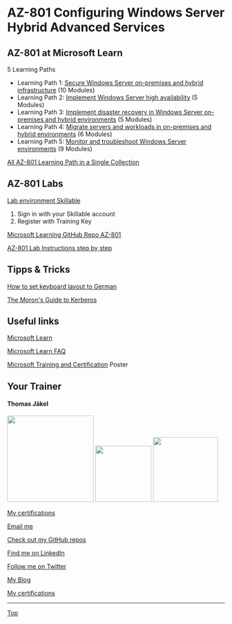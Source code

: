 # AZ-801 Configuring Windows Server Hybrid Advanced Services



## AZ-801 at Microsoft Learn
 
5 Learning Paths
- Learning Path 1: [Secure Windows Server on-premises and hybrid infrastructure](https://learn.microsoft.com/en-us/training/paths/secure-windows-server-premises-hybrid-infrastructures/) (10 Modules)
- Learning Path 2: [Implement Windows Server high availability](https://learn.microsoft.com/en-us/training/paths/implement-windows-server-high-availability/) (5 Modules)
- Learning Path 3: [Implement disaster recovery in Windows Server on-premises and hybrid environments](https://learn.microsoft.com/en-us/training/paths/implement-disaster-recovery-windows-server-premises/) (5 Modules)
- Learning Path 4: [Migrate servers and workloads in on-premises and hybrid environments](https://learn.microsoft.com/en-us/training/paths/migrate-servers-workloads-premises-hybrid-environments/) (6 Modules)
- Learning Path 5: [Monitor and troubleshoot Windows Server environments](https://learn.microsoft.com/en-us/training/paths/monitor-troubleshoot-windows-server-environments/) (9 Modules)

[All AZ-801 Learning Path in a Single Collection](https://aka.ms/AZ-801LearnCollection)



## AZ-801 Labs

[Lab environment Skillable](https://brainymotion.learnondemand.net) 

1. Sign in with your Skillable account 
2. Register with Training Key

[Microsoft Learning GitHub Repo AZ-801](https://github.com/MicrosoftLearning/AZ-801-Configuring-Windows-Server-Hybrid-Advanced-Services)

[AZ-801 Lab Instructions step by step](https://microsoftlearning.github.io/AZ-801-Configuring-Windows-Server-Hybrid-Advanced-Services/)



## Tipps & Tricks

[How to set keyboard layout to German](Keyboard-German)

[The Moron's Guide to Kerberos](https://wpollock.com/AUnixSec/MoronsGuideToKerberos.htm)




## Useful links

[Microsoft Learn](https://learn.microsoft.com)

[Microsoft Learn FAQ](https://learn.microsoft.com/en-us/training/support/faq?pivots=general)

[Microsoft Training and Certification](https://aka.ms/traincertposter) Poster






##  Your Trainer
#### Thomas Jäkel

<img src="https://download69118.blob.core.windows.net/anon/Profilbild.jpg" width="200"/>
<a href="https://www.credly.com/badges/c1fe9e82-60d2-4268-8204-3709479a2bf9/public_url"><img src="https://download69118.blob.core.windows.net/anon/microsoft-certified-trainer-2023-2024.png" width="130"/></a>
<a href="https://www.credly.com/badges/fc4737d8-923a-4d37-8f1a-497c08a7c1ff/public_url"><img src="https://download69118.blob.core.windows.net/anon/AAI-badge.png" width="150"/></a>

[My certifications](https://www.credly.com/users/thomas-jakel)

[Email me](mailto:thomas.jaekel@brainymotion.de?subject=AZ-801)

[Check out my GitHub repos](https://github.com/www42)

[Find me on LinkedIn](https://linkedin.com/in/tjkkll)

[Follow me on Twitter](https://twitter.com/tjkkll)

[My Blog](https://blog.az.training)

[My certifications](https://www.credly.com/users/thomas-jakel)

---

[Top](#az-801-configuring-windows-server-hybrid-advanced-services)